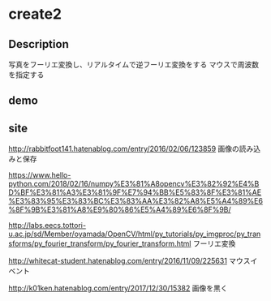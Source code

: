 # create2

## Description
写真をフーリエ変換し、リアルタイムで逆フーリエ変換をする
マウスで周波数を指定する

## demo


## site
http://rabbitfoot141.hatenablog.com/entry/2016/02/06/123859
画像の読み込みと保存

https://www.hello-python.com/2018/02/16/numpy%E3%81%A8opencv%E3%82%92%E4%BD%BF%E3%81%A3%E3%81%9F%E7%94%BB%E5%83%8F%E3%81%AE%E3%83%95%E3%83%BC%E3%83%AA%E3%82%A8%E5%A4%89%E6%8F%9B%E3%81%A8%E9%80%86%E5%A4%89%E6%8F%9B/

http://labs.eecs.tottori-u.ac.jp/sd/Member/oyamada/OpenCV/html/py_tutorials/py_imgproc/py_transforms/py_fourier_transform/py_fourier_transform.html
フーリエ変換

http://whitecat-student.hatenablog.com/entry/2016/11/09/225631
マウスイベント

http://k01ken.hatenablog.com/entry/2017/12/30/15382
画像を黒く


